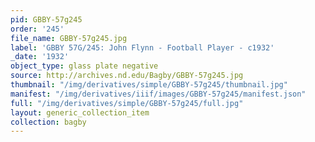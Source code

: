 ```yaml
---
pid: GBBY-57g245
order: '245'
file_name: GBBY-57g245.jpg
label: 'GBBY 57G/245: John Flynn - Football Player - c1932'
_date: '1932'
object_type: glass plate negative
source: http://archives.nd.edu/Bagby/GBBY-57g245.jpg
thumbnail: "/img/derivatives/simple/GBBY-57g245/thumbnail.jpg"
manifest: "/img/derivatives/iiif/images/GBBY-57g245/manifest.json"
full: "/img/derivatives/simple/GBBY-57g245/full.jpg"
layout: generic_collection_item
collection: bagby
---
```

